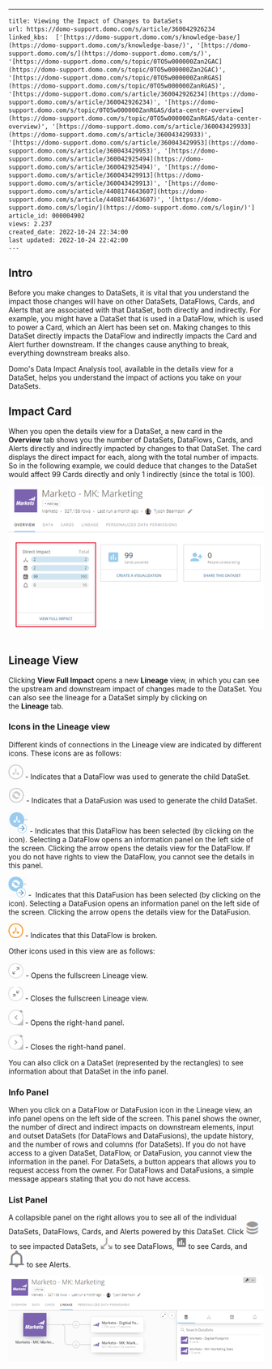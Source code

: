 ---
    title: Viewing the Impact of Changes to DataSets
    url: https://domo-support.domo.com/s/article/360042926234
    linked_kbs:  ['[https://domo-support.domo.com/s/knowledge-base/](https://domo-support.domo.com/s/knowledge-base/)', '[https://domo-support.domo.com/s/](https://domo-support.domo.com/s/)', '[https://domo-support.domo.com/s/topic/0TO5w000000Zan2GAC](https://domo-support.domo.com/s/topic/0TO5w000000Zan2GAC)', '[https://domo-support.domo.com/s/topic/0TO5w000000ZanRGAS](https://domo-support.domo.com/s/topic/0TO5w000000ZanRGAS)', '[https://domo-support.domo.com/s/article/360042926234](https://domo-support.domo.com/s/article/360042926234)', '[https://domo-support.domo.com/s/topic/0TO5w000000ZanRGAS/data-center-overview](https://domo-support.domo.com/s/topic/0TO5w000000ZanRGAS/data-center-overview)', '[https://domo-support.domo.com/s/article/360043429933](https://domo-support.domo.com/s/article/360043429933)', '[https://domo-support.domo.com/s/article/360043429953](https://domo-support.domo.com/s/article/360043429953)', '[https://domo-support.domo.com/s/article/360042925494](https://domo-support.domo.com/s/article/360042925494)', '[https://domo-support.domo.com/s/article/360043429913](https://domo-support.domo.com/s/article/360043429913)', '[https://domo-support.domo.com/s/article/4408174643607](https://domo-support.domo.com/s/article/4408174643607)', '[https://domo-support.domo.com/s/login/](https://domo-support.domo.com/s/login/)']
    article_id: 000004902
    views: 2.237
    created_date: 2022-10-24 22:34:00
    last updated: 2022-10-24 22:42:00
    ---



Intro
-----


Before you make changes to DataSets, it is vital that you understand the impact those changes will have on other DataSets, DataFlows, Cards, and Alerts that are associated with that DataSet, both directly and indirectly. For example, you might have a DataSet that is used in a DataFlow, which is used to power a Card, which an Alert has been set on. Making changes to this DataSet directly impacts the DataFlow and indirectly impacts the Card and Alert further downstream. If the changes cause anything to break, everything downstream breaks also.  


Domo's Data Impact Analysis tool, available in the details view for a DataSet, helps you understand the impact of actions you take on your DataSets. 


Impact Card
-----------


When you open the details view for a DataSet, a new card in the **Overview** tab shows you the number of DataSets, DataFlows, Cards, and Alerts directly and indirectly impacted by changes to that DataSet. The card displays the direct impact for each, along with the total number of impacts. So in the following example, we could deduce that changes to the DataSet would affect 99 Cards directly and only 1 indirectly (since the total is 100). 


![data_impact_analysis_rn.png](data_impact_analysis_rn.png) 


Lineage View
------------


Clicking ****View Full Impact**** opens a new ****Lineage**** view, in which you can see the upstream and downstream impact of changes made to the DataSet. You can also see the lineage for a DataSet simply by clicking on the **Lineage** tab.


### Icons in the Lineage view


Different kinds of connections in the Lineage view are indicated by different icons. These icons are as follows:


![lineage_dataflow_icon.png](lineage_dataflow_icon.png) - Indicates that a DataFlow was used to generate the child DataSet.


![lineage_datafusion_icon.png](lineage_datafusion_icon.png) - Indicates that a DataFusion was used to generate the child DataSet.


![lineage_selected_dataflow_icon.png](lineage_selected_dataflow_icon.png) - Indicates that this DataFlow has been selected (by clicking on the icon). Selecting a DataFlow opens an information panel on the left side of the screen. Clicking the arrow opens the details view for the DataFlow. If you do not have rights to view the DataFlow, you cannot see the details in this panel. 


![lineage_selected_datafusion_icon.png](lineage_selected_datafusion_icon.png) -  Indicates that this DataFusion has been selected (by clicking on the icon). Selecting a DataFusion opens an information panel on the left side of the screen. Clicking the arrow opens the details view for the DataFusion.


![lineage_broken_icon.png](lineage_broken_icon.png) - Indicates that this DataFlow is broken.


Other icons used in this view are as follows:


![lineage_fullscreen_icon.png](lineage_fullscreen_icon.png) - Opens the fullscreen Lineage view.


![lineage_close_fullscreen.png](lineage_close_fullscreen.png) - Closes the fullscreen Lineage view.


![lineage_open_right_panel.png](lineage_open_right_panel.png) - Opens the right-hand panel.


![lineage_close_right_panel.png](lineage_close_right_panel.png) - Closes the right-hand panel.


You can also click on a DataSet (represented by the rectangles) to see information about that DataSet in the info panel. 


### Info Panel


When you click on a DataFlow or DataFusion icon in the Lineage view, an info panel opens on the left side of the screen. This panel shows the owner, the number of direct and indirect impacts on downstream elements, input and outset DataSets (for DataFlows and DataFusions), the update history, and the number of rows and columns (for DataSets). If you do not have access to a given DataSet, DataFlow, or DataFusion, you cannot view the information in the panel. For DataSets, a button appears that allows you to request access from the owner. For DataFlows and DataFusions, a simple message appears stating that you do not have access.   


### List Panel


A collapsible panel on the right allows you to see all of the individual DataSets, DataFlows, Cards, and Alerts powered by this DataSet. Click ![data_center_datasets_icon.png](data_center_datasets_icon.png) to see impacted DataSets, ![data_center_dataflows_icon.png](data_center_dataflows_icon.png) to see DataFlows, ![dashboard_layouts_kpi_card_icon.png](dashboard_layouts_kpi_card_icon.png) to see Cards, and ![alert_icon_new.png](alert_icon_new.png) to see Alerts.


![new_data_lineage_rn.png](new_data_lineage_rn.png)

